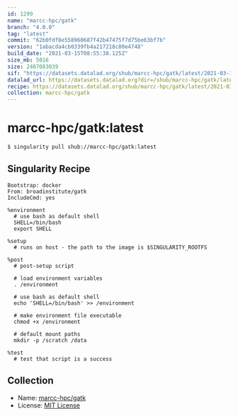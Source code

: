 ```yaml
---
id: 1299
name: "marcc-hpc/gatk"
branch: "4.0.0"
tag: "latest"
commit: "62b0fdf8e558960687f42b47475f7d75be63bf7b"
version: "1abacda4cb0339fb4a217218c80e4748"
build_date: "2021-03-15T08:55:38.125Z"
size_mb: 5016
size: 2487083039
sif: "https://datasets.datalad.org/shub/marcc-hpc/gatk/latest/2021-03-15-62b0fdf8-1abacda4/1abacda4cb0339fb4a217218c80e4748.simg"
datalad_url: https://datasets.datalad.org?dir=/shub/marcc-hpc/gatk/latest/2021-03-15-62b0fdf8-1abacda4/
recipe: https://datasets.datalad.org/shub/marcc-hpc/gatk/latest/2021-03-15-62b0fdf8-1abacda4/Singularity
collection: marcc-hpc/gatk
---
```


# marcc-hpc/gatk:latest

```bash
$ singularity pull shub://marcc-hpc/gatk:latest
```

## Singularity Recipe

```singularity
Bootstrap: docker
From: broadinstitute/gatk
IncludeCmd: yes

%environment
  # use bash as default shell
  SHELL=/bin/bash
  export SHELL

%setup
  # runs on host - the path to the image is $SINGULARITY_ROOTFS

%post
  # post-setup script

  # load environment variables
  . /environment

  # use bash as default shell
  echo 'SHELL=/bin/bash' >> /environment

  # make environment file executable
  chmod +x /environment

  # default mount paths
  mkdir -p /scratch /data 

%test
  # test that script is a success
```

## Collection

 - Name: [marcc-hpc/gatk](https://github.com/marcc-hpc/gatk)
 - License: [MIT License](https://api.github.com/licenses/mit)

